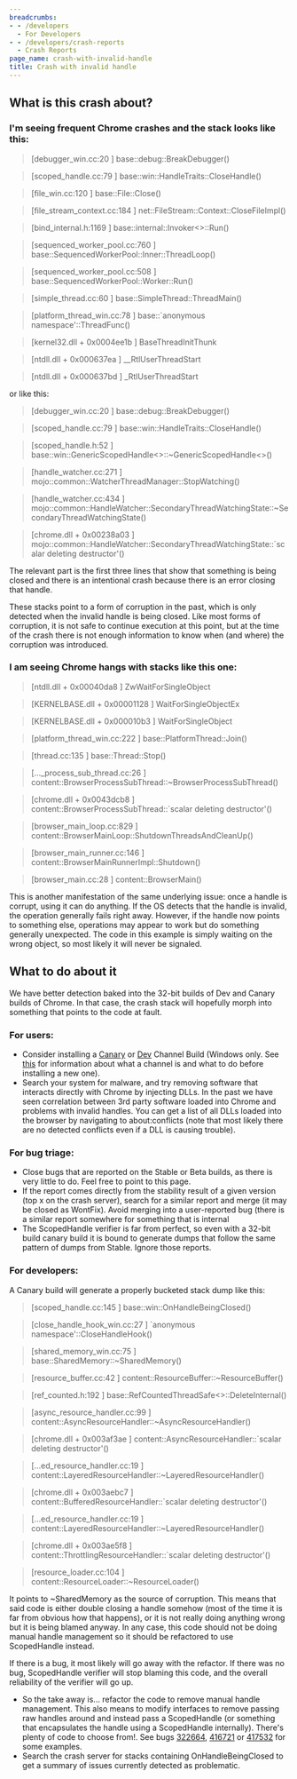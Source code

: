 ```yaml
---
breadcrumbs:
- - /developers
  - For Developers
- - /developers/crash-reports
  - Crash Reports
page_name: crash-with-invalid-handle
title: Crash with invalid handle
---
```


## What is this crash about?

### I'm seeing frequent Chrome crashes and the stack looks like this:

> \[debugger_win.cc:20 \] base::debug::BreakDebugger()

> \[scoped_handle.cc:79 \] base::win::HandleTraits::CloseHandle()

> \[file_win.cc:120 \] base::File::Close()

> \[file_stream_context.cc:184 \] net::FileStream::Context::CloseFileImpl()

> \[bind_internal.h:1169 \] base::internal::Invoker&lt;&gt;::Run()

> \[sequenced_worker_pool.cc:760 \]
> base::SequencedWorkerPool::Inner::ThreadLoop()

> \[sequenced_worker_pool.cc:508 \] base::SequencedWorkerPool::Worker::Run()

> \[simple_thread.cc:60 \] base::SimpleThread::ThreadMain()

> \[platform_thread_win.cc:78 \] base::\`anonymous namespace'::ThreadFunc()

> \[kernel32.dll + 0x0004ee1b \] BaseThreadInitThunk

> \[ntdll.dll + 0x000637ea \] __RtlUserThreadStart

> \[ntdll.dll + 0x000637bd \] _RtlUserThreadStart

or like this:

> \[debugger_win.cc:20 \] base::debug::BreakDebugger()

> \[scoped_handle.cc:79 \] base::win::HandleTraits::CloseHandle()

> \[scoped_handle.h:52 \]
> base::win::GenericScopedHandle&lt;&gt;::~GenericScopedHandle&lt;&gt;()

> \[handle_watcher.cc:271 \] mojo::common::WatcherThreadManager::StopWatching()

> \[handle_watcher.cc:434 \]
> mojo::common::HandleWatcher::SecondaryThreadWatchingState::~SecondaryThreadWatchingState()

> \[chrome.dll + 0x00238a03 \]
> mojo::common::HandleWatcher::SecondaryThreadWatchingState::\`scalar deleting
> destructor'()

The relevant part is the first three lines that show that something is being
closed and there is an intentional crash because there is an error closing that
handle.

These stacks point to a form of corruption in the past, which is only detected
when the invalid handle is being closed. Like most forms of corruption, it is
not safe to continue execution at this point, but at the time of the crash there
is not enough information to know when (and where) the corruption was
introduced.

### I am seeing Chrome hangs with stacks like this one:

> \[ntdll.dll + 0x00040da8 \] ZwWaitForSingleObject

> \[KERNELBASE.dll + 0x00001128 \] WaitForSingleObjectEx

> \[KERNELBASE.dll + 0x000010b3 \] WaitForSingleObject

> \[platform_thread_win.cc:222 \] base::PlatformThread::Join()

> \[thread.cc:135 \] base::Thread::Stop()

> \[..._process_sub_thread.cc:26 \]
> content::BrowserProcessSubThread::~BrowserProcessSubThread()

> \[chrome.dll + 0x0043dcb8 \] content::BrowserProcessSubThread::\`scalar
> deleting destructor'()

> \[browser_main_loop.cc:829 \]
> content::BrowserMainLoop::ShutdownThreadsAndCleanUp()

> \[browser_main_runner.cc:146 \] content::BrowserMainRunnerImpl::Shutdown()

> \[browser_main.cc:28 \] content::BrowserMain()

This is another manifestation of the same underlying issue: once a handle is
corrupt, using it can do anything. If the OS detects that the handle is invalid,
the operation generally fails right away. However, if the handle now points to
something else, operations may appear to work but do something generally
unexpected. The code in this example is simply waiting on the wrong object, so
most likely it will never be signaled.

## What to do about it

We have better detection baked into the 32-bit builds of Dev and Canary builds
of Chrome. In that case, the crash stack will hopefully morph into something
that points to the code at fault.

### For users:

*   Consider installing a
            [Canary](https://www.google.com/chrome/browser/canary.html?platform=win)
            or
            [Dev](https://www.google.com/chrome/browser/index.html?extra=devchannel&platform=win)
            Channel Build (Windows only. See
            [this](/getting-involved/dev-channel) for information about what a
            channel is and what to do before installing a new one).
*   Search your system for malware, and try removing software that
            interacts directly with Chrome by injecting DLLs. In the past we
            have seen correlation between 3rd party software loaded into Chrome
            and problems with invalid handles. You can get a list of all DLLs
            loaded into the browser by navigating to about:conflicts (note that
            most likely there are no detected conflicts even if a DLL is causing
            trouble).

### For bug triage:

*   Close bugs that are reported on the Stable or Beta builds, as there
            is very little to do. Feel free to point to this page.
*   If the report comes directly from the stability result of a given
            version (top x on the crash server), search for a similar report and
            merge (it may be closed as WontFix). Avoid merging into a
            user-reported bug (there is a similar report somewhere for something
            that is internal
*   The ScopedHandle verifier is far from perfect, so even with a 32-bit
            build canary build it is bound to generate dumps that follow the
            same pattern of dumps from Stable. Ignore those reports.

### For developers:

A Canary build will generate a properly bucketed stack dump like this:

> \[scoped_handle.cc:145 \] base::win::OnHandleBeingClosed()

> \[close_handle_hook_win.cc:27 \] \`anonymous namespace'::CloseHandleHook()

> \[shared_memory_win.cc:75 \] base::SharedMemory::~SharedMemory()

> \[resource_buffer.cc:42 \] content::ResourceBuffer::~ResourceBuffer()

> \[ref_counted.h:192 \] base::RefCountedThreadSafe&lt;&gt;::DeleteInternal()

> \[async_resource_handler.cc:99 \]
> content::AsyncResourceHandler::~AsyncResourceHandler()

> \[chrome.dll + 0x003af3ae \] content::AsyncResourceHandler::\`scalar deleting
> destructor'()

> \[...ed_resource_handler.cc:19 \]
> content::LayeredResourceHandler::~LayeredResourceHandler()

> \[chrome.dll + 0x003aebc7 \] content::BufferedResourceHandler::\`scalar
> deleting destructor'()

> \[...ed_resource_handler.cc:19 \]
> content::LayeredResourceHandler::~LayeredResourceHandler()

> \[chrome.dll + 0x003ae5f8 \] content::ThrottlingResourceHandler::\`scalar
> deleting destructor'()

> \[resource_loader.cc:104 \] content::ResourceLoader::~ResourceLoader()

It points to ~SharedMemory as the source of corruption. This means that said
code is either double closing a handle somehow (most of the time it is far from
obvious how that happens), or it is not really doing anything wrong but it is
being blamed anyway. In any case, this code should not be doing manual handle
management so it should be refactored to use ScopedHandle instead.

If there is a bug, it most likely will go away with the refactor. If there was
no bug, ScopedHandle verifier will stop blaming this code, and the overall
reliability of the verifier will go up.

*   So the take away is... refactor the code to remove manual handle
            management. This also means to modify interfaces to remove passing
            raw handles around and instead pass a ScopedHandle (or something
            that encapsulates the handle using a ScopedHandle internally).
            There's plenty of code to choose from!. See bugs
            [322664](http://crbug.com/322664), [416721](http://crbug.com/416721)
            or [417532](http://crbug.com/417532) for some examples.
*   Search the crash server for stacks containing OnHandleBeingClosed to
            get a summary of issues currently detected as problematic.